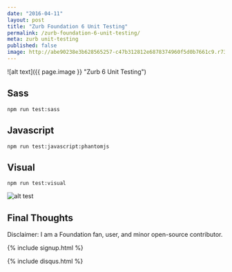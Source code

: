 ```yaml
---
date: "2016-04-11"
layout: post
title: "Zurb Foundation 6 Unit Testing"
permalink: /zurb-foundation-6-unit-testing/
meta: zurb unit-testing
published: false
image: http://abe90238e3b628565257-c47b312812e6878374960f5d0b7661c9.r73.cf1.rackcdn.com/zurb-testing.jpg
---
```



![alt text]({{ page.image }} "Zurb 6 Unit Testing")

## Sass

`npm run test:sass`

## Javascript

`npm run test:javascript:phantomjs`

## Visual

`npm run test:visual`

![alt test](http://abe90238e3b628565257-c47b312812e6878374960f5d0b7661c9.r73.cf1.rackcdn.com/zurb-visual-test.png "Zurb Visual Test")

## Final Thoughts

Disclaimer: I am a Foundation fan, user, and minor open-source contributor.

{% include signup.html %}

{% include disqus.html %}

